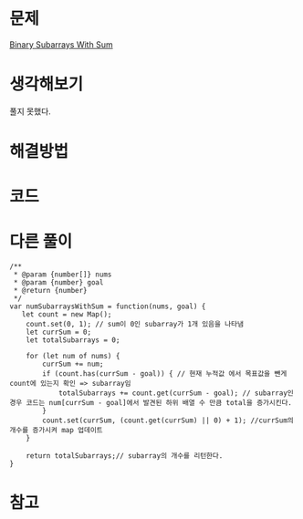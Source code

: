 # 문제

[Binary Subarrays With Sum](https://leetcode.com/problems/binary-subarrays-with-sum/)

# 생각해보기

풀지 못했다.

# 해결방법

# 코드

# 다른 풀이

```
/**
 * @param {number[]} nums
 * @param {number} goal
 * @return {number}
 */
var numSubarraysWithSum = function(nums, goal) {
   let count = new Map();
    count.set(0, 1); // sum이 0인 subarray가 1개 있음을 나타냄
    let currSum = 0;
    let totalSubarrays = 0;

    for (let num of nums) {
        currSum += num;
        if (count.has(currSum - goal)) { // 현재 누적값 에서 목표값을 뺀게 count에 있는지 확인 => subarray임
            totalSubarrays += count.get(currSum - goal); // subarray인경우 코드는 num[currSum - goal]에서 발견된 하위 배열 수 만큼 total을 증가시킨다.
        }
        count.set(currSum, (count.get(currSum) || 0) + 1); //currSum의 개수를 증가시켜 map 업데이트
    }

    return totalSubarrays;// subarray의 개수를 리턴한다.
}
```

# 참고
